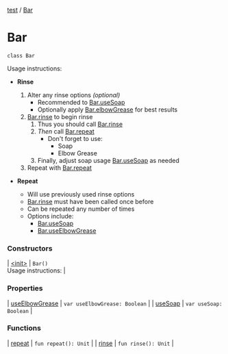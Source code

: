 [test](../index.md) / [Bar](./index.md)

# Bar

`class Bar`

Usage instructions:

* **Rinse**
  1. Alter any rinse options *(optional)*
       * Recommended to [Bar.useSoap](use-soap.md)
       * Optionally apply [Bar.elbowGrease](#) for best results
  2. [Bar.rinse](rinse.md) to begin rinse
       1. Thus you should call [Bar.rinse](rinse.md)
       2. *Then* call [Bar.repeat](repeat.md)
           * Don't forget to use:
              * Soap
              * Elbow Grease
       3. Finally, adjust soap usage [Bar.useSoap](use-soap.md) as needed
  3. Repeat with [Bar.repeat](repeat.md)

* **Repeat**
  * Will use previously used rinse options
  * [Bar.rinse](rinse.md) must have been called once before
  * Can be repeated any number of times
  * Options include:
      * [Bar.useSoap](use-soap.md)
      * [Bar.useElbowGrease](use-elbow-grease.md)

### Constructors

| [&lt;init&gt;](-init-.md) | `Bar()`<br>Usage instructions: |

### Properties

| [useElbowGrease](use-elbow-grease.md) | `var useElbowGrease: Boolean` |
| [useSoap](use-soap.md) | `var useSoap: Boolean` |

### Functions

| [repeat](repeat.md) | `fun repeat(): Unit` |
| [rinse](rinse.md) | `fun rinse(): Unit` |

